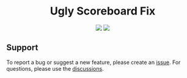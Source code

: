 <center>

# Ugly Scoreboard Fix
[![](http://cf.way2muchnoise.eu/short_402437_curseforge%20downloads.svg?badge_style=for_the_badge)](https://www.curseforge.com/minecraft/mc-mods/better-mount-hud)
[![](https://modrinth-utils.vercel.app/api/badge/downloads?id=8bcFGNZj&logo=true&style=for-the-badge)](https://modrinth.com/mod/ugly-scoreboard-fix)

</center>

## Support
To report a bug or suggest a new feature, please create an [issue](https://github.com/Lortseam/ugly-scoreboard-fix/issues).
For questions, please use the [discussions](https://github.com/Lortseam/ugly-scoreboard-fix/discussions).
